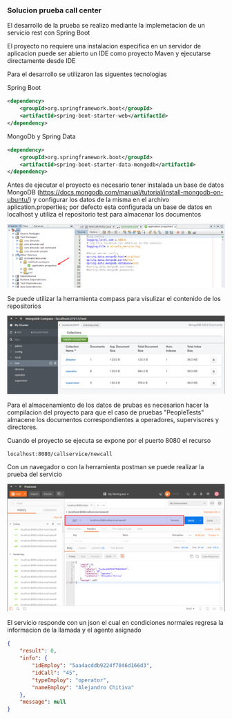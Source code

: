 ### Solucion prueba call center


El desarrollo de la prueba se realizo mediante la implemetacion de un servicio rest con Spring Boot

El proyecto no requiere una instalacion especifica en un servidor de aplicacion puede ser abierto un IDE como proyecto Maven y ejecutarse directamente desde IDE

Para el desarrollo se utilizaron las siguentes tecnologias

Spring Boot

```xml
<dependency>
	<groupId>org.springframework.boot</groupId>
	<artifactId>spring-boot-starter-web</artifactId>
</dependency>
```

MongoDb y Spring Data

```xml
<dependency>
    <groupId>org.springframework.boot</groupId>
    <artifactId>spring-boot-starter-data-mongodb</artifactId>
</dependency>
```

Antes de ejecutar el proyecto es necesario tener instalada un base de datos MongoDB (https://docs.mongodb.com/manual/tutorial/install-mongodb-on-ubuntu/) y configurar los datos de la misma en el archivo aplication.properties; por defecto esta configurada un base de datos en localhost y utiliza el repositorio test para almacenar los documentos 

![alt text](https://github.com/rquiroga83/call_center_test/blob/develop/images/004.png)

Se puede utilizar la herramienta compass para visulizar el contenido de los repositorios

![alt text](https://github.com/rquiroga83/call_center_test/blob/develop/images/005.png)

Para el almacenamiento de los datos de prubas es necesarion hacer la compilacion del proyecto para que el caso de pruebas "PeopleTests" almacene los documentos correspondientes a operadores, supervisores y directores.


Cuando el proyecto se ejecuta se expone por el puerto 8080 el recurso 

```
localhost:8080/callservice/newcall
```

Con un navegador o con la herramienta postman se puede realizar la prueba del servicio

![alt text](https://github.com/rquiroga83/call_center_test/blob/develop/images/002.png)


El servicio responde con un json el cual en condiciones normales regresa la informacion de la llamada y el agente asignado

```json
{
    "result": 0,
    "info": {
        "idEmploy": "5aa4acddb9224f7046d166d3",
        "idCall": "45",
        "typeEmploy": "operator",
        "nameEmploy": "Alejandro Chitiva"
    },
    "message": null
}
```








